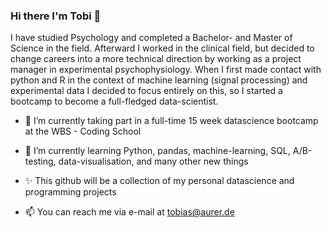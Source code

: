 ### Hi there I'm Tobi 👋

I have studied Psychology and completed a Bachelor- and Master of Science in the field. 
Afterward I worked in the clinical field, but decided to change careers into a more technical direction by working as a project manager in experimental psychophysiology. 
When I first made contact with python and R in the context of machine learning (signal processing) and experimental data I decided to focus entirely on this, so I started a bootcamp to become a full-fledged data-scientist. 

- 🔭 I’m currently taking part in a full-time 15 week datascience bootcamp at the WBS - Coding School
- 🌱 I’m currently learning Python, pandas, machine-learning, SQL, A/B-testing, data-visualisation, and many other new things 
- ✨ This github will be a collection of my personal datascience and programming projects  
  
- 📫 You can reach me via e-mail at tobias@aurer.de 

<!--
**tobiasaurer/tobiasaurer** is a ✨ _special_ ✨ repository because its `README.md` (this file) appears on your GitHub profile.

Here are some ideas to get you started:

- 🔭 I’m currently working on ...
- 🌱 I’m currently learning ...
- 👯 I’m looking to collaborate on ...
- 🤔 I’m looking for help with ...
- 💬 Ask me about ...
- 📫 How to reach me: ...
- 😄 Pronouns: ...
- ⚡ Fun fact: ...
-->
